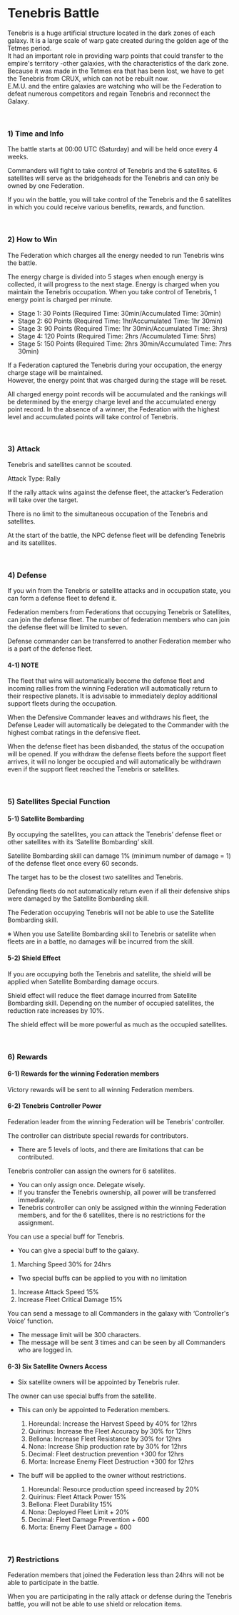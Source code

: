 # Tenebris Battle

Tenebris is a huge artificial structure located in the dark zones of each galaxy. It is a large scale of warp gate created during the golden age of the Tetmes period.<br>
It had an important role in providing warp points that could transfer to the empire's territory -other galaxies, with the characteristics of the dark zone.<br>
Because it was made in the Tetmes era that has been lost, we have to get the Tenebris from CRUX, which can not be rebuilt now.<br>
E.M.U. and the entire galaxies are watching who will be the Federation to defeat numerous competitors and regain Tenebris and reconnect the Galaxy.<br>


<br>

### 1) Time and Info

The battle starts at 00:00 UTC (Saturday) and will be held once every 4 weeks.<br>

Commanders will fight to take control of Tenebris and the 6 satellites.
6 satellites will serve as the bridgeheads for the Tenebris and can only be owned by one Federation.<br>

If you win the battle, you will take control of the Tenebris and the 6 satellites in which you could receive various benefits, rewards, and function.<br>


<br>

### 2) How to Win

The Federation which charges all the energy needed to run Tenebris wins the battle. <br>

The energy charge is divided into 5 stages when enough energy is collected, it will progress to the next stage. 
Energy is charged when you maintain the Tenebris occupation. 
When you take control of Tenebris, 1 energy point is charged per minute. <br>

- Stage 1: 30 Points (Required Time: 30min/Accumulated Time: 30min)
- Stage 2: 60 Points (Required Time: 1hr/Accumulated Time: 1hr 30min)
- Stage 3: 90 Points (Required Time: 1hr 30min/Accumulated Time: 3hrs)
- Stage 4: 120 Points (Required Time: 2hrs /Accumulated Time: 5hrs)
- Stage 5: 150 Points (Required Time: 2hrs 30min/Accumulated Time: 7hrs 30min)<br>

If a Federation captured the Tenebris during your occupation, the energy charge stage will be maintained. <br>
However, the energy point that was charged during the stage will be reset. 

All charged energy point records will be accumulated and the rankings will be determined by the energy charge level and the accumulated energy point record. 
 In the absence of a winner, the Federation with the highest level and accumulated points will take control of Tenebris. <br>


<br>

### 3) Attack

Tenebris and satellites cannot be scouted.<br>

Attack Type: Rally<br>

If the rally attack wins against the defense fleet, the attacker’s Federation will take over the target.<br>

There is no limit to the simultaneous occupation of the Tenebris and satellites.<br> 

At the start of the battle, the NPC defense fleet will be defending Tenebris and its satellites.<br>


<br>

### 4) Defense

If you win from the Tenebris or satellite attacks and in occupation state, you can form a defense fleet to defend it.<br>

Federation members from Federations that occupying Tenebris or Satellites, can join the defense fleet.
The number of federation members who can join the defense fleet will be limited to seven.<br>

Defense commander can be transferred to another Federation member who is a part of the defense fleet.<br>


#### 4-1) NOTE

The fleet that wins will automatically become the defense fleet and incoming rallies from the winning Federation will automatically return to their respective planets. It is advisable to immediately deploy additional support fleets during the occupation.<br>

When the Defensive Commander leaves and withdraws his fleet, the Defense Leader will automatically be delegated to the Commander with the highest combat ratings in the defensive fleet.<br>

When the defense fleet has been disbanded, the status of the occupation will be opened. 
If you withdraw the defense fleets before the support fleet arrives, it will no longer be occupied and will automatically be withdrawn even if the support fleet reached the Tenebris or satellites.<br>


<br>

### 5) Satellites Special Function


#### 5-1) Satellite Bombarding

By occupying the satellites, you can attack the Tenebris’ defense fleet or other satellites with its ‘Satellite Bombarding’ skill.<br>

Satellite Bombarding skill can damage 1% (minimum number of damage = 1) of the defense fleet once every 60 seconds.<br>

The target has to be the closest two satellites and Tenebris.<br>

Defending fleets do not automatically return even if all their defensive ships were damaged by the Satellite Bombarding skill.<br>

The Federation occupying Tenebris will not be able to use the Satellite Bombarding skill.<br>

※ When you use Satellite Bombarding skill to Tenebris or satellite when fleets are in a battle, no damages will be incurred from the skill.<br>


#### 5-2) Shield Effect

 If you are occupying both the Tenebris and satellite, the shield will be applied when Satellite Bombarding damage occurs.<br>

Shield effect will reduce the fleet damage incurred from Satellite Bombarding skill.
Depending on the number of occupied satellites, the reduction rate increases by 10%.<br>

The shield effect will be more powerful as much as the occupied satellites.<br>


<br>

### 6) Rewards


#### 6-1) Rewards for the winning Federation members

Victory rewards will be sent to all winning Federation members.<br>


#### 6-2) Tenebris Controller Power

Federation leader from the winning Federation will be Tenebris’ controller.<br>

The controller can distribute special rewards for contributors.
- There are 5 levels of loots, and there are limitations that can be contributed.<br>

Tenebris controller can assign the owners for 6 satellites.
- You can only assign once. Delegate wisely.
- If you transfer the Tenebris ownership, all power will be transferred immediately.
- Tenebris controller can only be assigned within the winning Federation members, and for the 6 satellites, there is no restrictions for the assignment.<br>

You can use a special buff for Tenebris. 
- You can give a special buff to the galaxy.
1)  Marching Speed 30% for 24hrs
- Two special buffs can be applied to you with no limitation
1) Increase Attack Speed 15%
2) Increase Fleet Critical Damage 15%<br>

You can send a message to all Commanders in the galaxy with ‘Controller's Voice’ function.
- The message limit will be 300 characters.
- The message will be sent 3 times and can be seen by all Commanders who are logged in.<br>


#### 6-3) Six Satellite Owners Access

- Six satellite owners will be appointed by Tenebris ruler.<br>

The owner can use special buffs from the satellite.<br>

- This can only be appointed to Federation members. 
   1) Horeundal: Increase the Harvest Speed by 40% for 12hrs
   2) Quirinus: Increase the Fleet Accuracy by 30% for 12hrs
   3) Bellona: Increase Fleet Resistance by 30% for 12hrs
   4) Nona: Increase Ship production rate by 30% for 12hrs
   5) Decimal: Fleet destruction prevention +300 for 12hrs
   6) Morta: Increase Enemy Fleet Destruction +300 for 12hrs<br>

- The buff will be applied to the owner without restrictions. 
   1) Horeundal: Resource production speed increased by 20%
   2) Quirinus: Fleet Attack Power 15%
   3) Bellona: Fleet Durability 15%
   4) Nona: Deployed Fleet Limit + 20%
   5) Decimal: Fleet Damage Prevention + 600
   6) Morta: Enemy Fleet Damage + 600<br>


<br>
   
### 7) Restrictions

Federation members that joined the Federation less than 24hrs will not be able to participate in the battle.<br>

When you are participating in the rally attack or defense during the Tenebris battle, you will not be able to use shield or relocation items.<br>